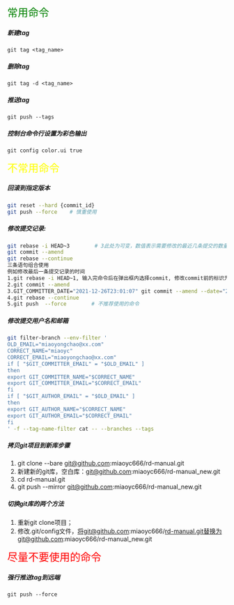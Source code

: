 <font face="黑体" color=green size=5>常用命令</font>

##### 新建tag
`git tag <tag_name>`

##### 删除tag
`git tag -d <tag_name>`

##### 推送tag
`git push --tags`

##### 控制台命令行设置为彩色输出
`git config color.ui true`

<font face="黑体" color=yellow size=5>不常用命令</font>
##### 回滚到指定版本
```bash
git reset --hard {commit_id}
git push --force    # 慎重使用
```

##### 修改提交记录:
```bash
git rebase -i HEAD~3        # 3此处为可变，数值表示需要修改的最近几条提交的数量
git commit --amend 
git rebase --continue
三条语句组合使用
例如修改最后一条提交记录的时间
1.git rebase -i HEAD~1, 输入完命令后在弹出框内选择commit, 修改commit前的标识为edit
2.git commit --amend
3.GIT_COMMITTER_DATE="2021-12-26T23:01:07" git commit --amend --date="2021-12-26T23:01:07"
4.git rebase --continue
5.git push  --force        # 不推荐使用的命令
```

##### 修改提交用户名和邮箱
```bash
git filter-branch --env-filter '
OLD_EMAIL="miaoyongchao@xx.com" 
CORRECT_NAME="miaoyc"
CORRECT_EMAIL="miaoyongchao@xx.com"
if [ "$GIT_COMMITTER_EMAIL" = "$OLD_EMAIL" ]
then
export GIT_COMMITTER_NAME="$CORRECT_NAME"
export GIT_COMMITTER_EMAIL="$CORRECT_EMAIL"
fi
if [ "$GIT_AUTHOR_EMAIL" = "$OLD_EMAIL" ]
then
export GIT_AUTHOR_NAME="$CORRECT_NAME"
export GIT_AUTHOR_EMAIL="$CORRECT_EMAIL"
fi
' -f --tag-name-filter cat -- --branches --tags
```

##### 拷贝git项目到新库步骤
1. git clone --bare git@github.com:miaoyc666/rd-manual.git
2. 新建新的git库，空白库：git@github.com:miaoyc666/rd-manual_new.git
3. cd rd-manual.git
4. git push --mirror git@github.com:miaoyc666/rd-manual_new.git

##### 切换git库的两个方法
1. 重新git clone项目；
2. 修改.git/config文件，将git@github.com:miaoyc666/rd-manual.git替换为git@github.com:miaoyc666/rd-manual_new.git


<font face="黑体" color=red size=5>尽量不要使用的命令</font>
##### 强行推送tag到远端
`git push --force`
